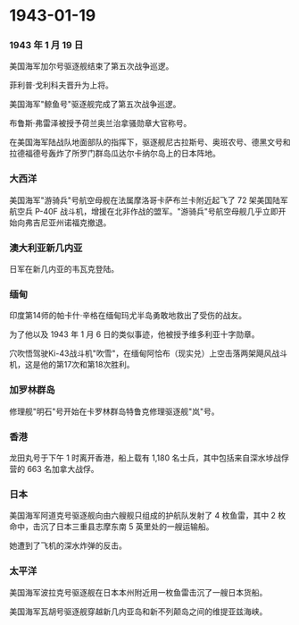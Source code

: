 # 1943-01-19

### 1943 年 1 月 19 日

美国海军加尔号驱逐舰结束了第五次战争巡逻。

菲利普·戈利科夫晋升为上将。

美国海军"鲸鱼号"驱逐舰完成了第五次战争巡逻。

布鲁斯·弗雷泽被授予荷兰奥兰治拿骚勋章大官称号。

在美国海军陆战队地面部队的指挥下，驱逐舰尼古拉斯号、奥班农号、德黑文号和拉德福德号轰炸了所罗门群岛瓜达尔卡纳尔岛上的日本阵地。

### 大西洋

美国海军"游骑兵"号航空母舰在法属摩洛哥卡萨布兰卡附近起飞了 72
架美国陆军航空兵 P-40F
战斗机，增援在北非作战的盟军。"游骑兵"号航空母舰几乎立即开始向弗吉尼亚州诺福克撤退。

### 澳大利亚新几内亚

日军在新几内亚的韦瓦克登陆。

### 缅甸

印度第14师的帕卡什·辛格在缅甸玛尤半岛勇敢地救出了受伤的战友。

为了他以及 1943 年 1 月 6 日的类似事迹，他被授予维多利亚十字勋章。

穴吹悟驾驶Ki-43战斗机"吹雪"，在缅甸阿恰布（现实兑）上空击落两架飓风战斗机，这是他的第17次和第18次胜利。

### 加罗林群岛

修理舰"明石"号开始在卡罗林群岛特鲁克修理驱逐舰"岚"号。

### 香港

龙田丸号于下午 1 时离开香港，船上载有 1,180
名士兵，其中包括来自深水埗战俘营的 663 名加拿大战俘。

### 日本

美国海军阿道克号驱逐舰向由六艘舰只组成的护航队发射了 4 枚鱼雷，其中 2
枚命中，击沉了日本三重县志摩东南 5 英里处的一艘运输船。

她遭到了飞机的深水炸弹的反击。

### 太平洋

美国海军波拉克号驱逐舰在日本本州附近用一枚鱼雷击沉了一艘日本货船。

美国海军瓦胡号驱逐舰穿越新几内亚岛和新不列颠岛之间的维提亚兹海峡。